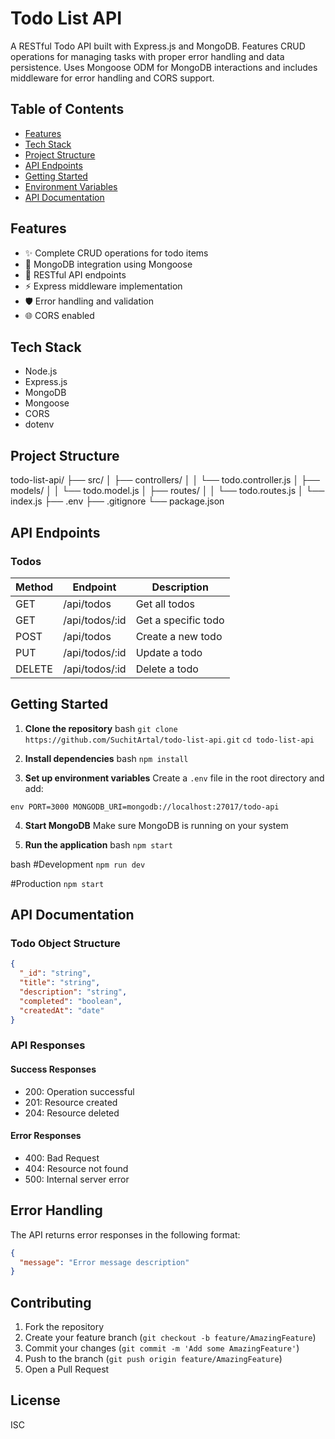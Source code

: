# Todo List API

A RESTful Todo API built with Express.js and MongoDB. Features CRUD operations for managing tasks with proper error handling and data persistence. Uses Mongoose ODM for MongoDB interactions and includes middleware for error handling and CORS support.

## Table of Contents
- [Features](#features)
- [Tech Stack](#tech-stack)
- [Project Structure](#project-structure)
- [API Endpoints](#api-endpoints)
- [Getting Started](#getting-started)
- [Environment Variables](#environment-variables)
- [API Documentation](#api-documentation)

## Features
- ✨ Complete CRUD operations for todo items
- 📝 MongoDB integration using Mongoose
- 🔄 RESTful API endpoints
- ⚡ Express middleware implementation
- 🛡️ Error handling and validation
- 🌐 CORS enabled

## Tech Stack
- Node.js
- Express.js
- MongoDB
- Mongoose
- CORS
- dotenv

## Project Structure 
todo-list-api/
├── src/
│ ├── controllers/
│ │ └── todo.controller.js
│ ├── models/
│ │ └── todo.model.js
│ ├── routes/
│ │ └── todo.routes.js
│ └── index.js
├── .env
├── .gitignore
└── package.json

## API Endpoints

### Todos
| Method | Endpoint | Description |
|--------|----------|-------------|
| GET    | /api/todos | Get all todos |
| GET    | /api/todos/:id | Get a specific todo |
| POST   | /api/todos | Create a new todo |
| PUT    | /api/todos/:id | Update a todo |
| DELETE | /api/todos/:id | Delete a todo |

## Getting Started

1. **Clone the repository**
bash
`git clone https://github.com/SuchitArtal/todo-list-api.git`
`cd todo-list-api`

2. **Install dependencies**
bash
`npm install`

3. **Set up environment variables**
Create a `.env` file in the root directory and add:

`env
PORT=3000
MONGODB_URI=mongodb://localhost:27017/todo-api
`

4. **Start MongoDB**
Make sure MongoDB is running on your system

5. **Run the application**
bash
`npm start`

bash
#Development
`npm run dev`

#Production
`npm start`

## API Documentation

### Todo Object Structure
```json
{
  "_id": "string",
  "title": "string",
  "description": "string",
  "completed": "boolean",
  "createdAt": "date"
}
```

### API Responses

#### Success Responses
- 200: Operation successful
- 201: Resource created
- 204: Resource deleted

#### Error Responses
- 400: Bad Request
- 404: Resource not found
- 500: Internal server error

## Error Handling
The API returns error responses in the following format:
```json
{
  "message": "Error message description"
}
```

## Contributing
1. Fork the repository
2. Create your feature branch (`git checkout -b feature/AmazingFeature`)
3. Commit your changes (`git commit -m 'Add some AmazingFeature'`)
4. Push to the branch (`git push origin feature/AmazingFeature`)
5. Open a Pull Request

## License
ISC